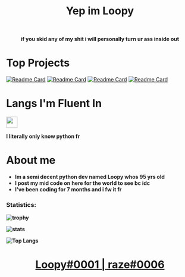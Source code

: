 <h1 align="center">Yep im Loopy</h1>
<br>
<p align="center"><b>if you skid any of my shit i will personally turn ur ass inside out</b></p>

# Top Projects
[![Readme Card](https://github-readme-stats.vercel.app/api/pin/?username=wizzable&repo=xyla-multi-tool&theme=dark)](https://github.com/Wizzable/xyla-multi-tool)
[![Readme Card](https://github-readme-stats.vercel.app/api/pin/?username=wizzable&repo=Clap&theme=dark)](https://github.com/Wizzable/Clap)
[![Readme Card](https://github-readme-stats.vercel.app/api/pin/?username=wizzable&repo=Veil&theme=dark)](https://github.com/Wizzable/Veil)
[![Readme Card](https://github-readme-stats.vercel.app/api/pin/?username=wizzable&repo=Discord-AntiNuke&theme=dark)](https://github.com/Wizzable/Discord-AntiNuke)


# Langs I'm Fluent In

<p align="left">
<img src="https://cdn.discordapp.com/attachments/965119278640681011/965129690178281502/unknown.png" width="30">
<p align="left"><b>I literally only know python fr</n></p>

# About me
- Im a semi decent python dev named Loopy whos 95 yrs old
- I post my mid code on here for the world to see bc idc
- I've been coding for 7 months and i fw it fr

### Statistics:
![trophy](https://github-profile-trophy.vercel.app/?username=wizzable&theme=dark)

![stats](https://github-readme-stats.vercel.app/api?username=wizzable&show_icons=true&theme=dark) 

![Top Langs](https://github-readme-stats.vercel.app/api/top-langs/?username=wizzable&layout=compact&show_icons=true&title_color=fff&icon_color=79ff97&text_color=9f9f9f&bg_color=151515)
# 
<h1 align="center"><a href="https://discord.gg/gucci">Loopy#0001 | raze#0006</a></h1>
